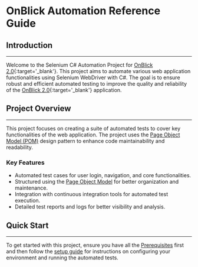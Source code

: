 # OnBlick Automation Reference Guide

## **Introduction**

---

Welcome to the Selenium C# Automation Project for [OnBlick 2.0](https://www.onblick.com){:target='_blank'}. This project aims to automate various web application functionalities using Selenium WebDriver with C#. The goal is to ensure robust and efficient automated testing to improve the quality and reliability of the [OnBlick 2.0](https://www.onblick.com){:target='_blank'} application.

## **Project Overview**

---

This project focuses on creating a suite of automated tests to cover key functionalities of the web application. The project uses the [Page Object Model (POM)](./Page%20Object%20Model%20(POM)/pom-introduction.md) design pattern to enhance code maintainability and readability.

### Key Features

- Automated test cases for user login, navigation, and core functionalities.
- Structured using the [Page Object Model](./Page%20Object%20Model%20(POM)/pom-introduction.md) for better organization and maintenance.
- Integration with continuous integration tools for automated test execution.
- Detailed test reports and logs for better visibility and analysis.

## **Quick Start**

---

To get started with this project, ensure you have all the [Prerequisites](./Getting%20Started/prerequisites.md) first and then follow the [setup guide](./Getting%20Started/setting-up.md) for instructions on configuring your environment and running the automated tests.
